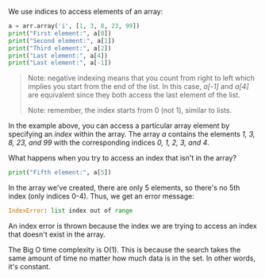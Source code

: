 <!--title={Accessing arrays}-->

We use indices to access elements of an array:

```python
a = arr.array('i', [1, 3, 8, 23, 99])
print("First element:", a[0])
print("Second element:", a[1])
print("Third element:", a[2])
print("Last element:", a[4])
print("Last element:", a[-1])
```

> Note: negative indexing means that you count from right to left which implies you start from the end of the list. In this case, _a[-1]_ and _a[4]_ are equivalent since they both access the last element of the list.
>
> Note: remember, the index starts from 0 (not 1), similar to lists.

In the example above, you can access a particular array element by specifying an *index* within the array. The array *a* contains the elements *1, 3, 8, 23, and 99* with the corresponding indices *0, 1, 2, 3, and 4*.

What happens when you try to access an index that isn't in the array?

```python
print("Fifth element:", a[5])
```

In the array we've created, there are only 5 elements, so there's no 5th index (only indices 0-4). Thus, we get an error message:

```python
IndexError: list index out of range
```

An index error is thrown because the index we are trying to access an index that doesn't exist in the array.

The Big O time complexity is O(1). This is because the search takes the same amount of time no matter how much data is in the set. In other words, it's constant. 
